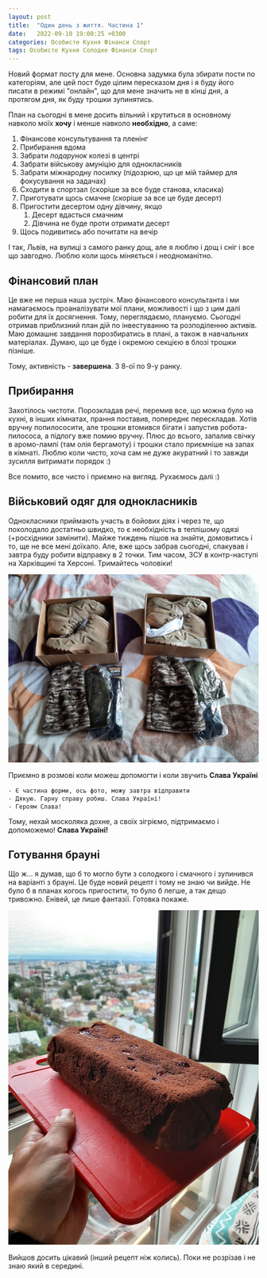 ```yaml
---
layout: post
title:  "Один день з життя. Частина 1"
date:   2022-09-10 19:00:25 +0300
categories: Особисте Кухня Фінанси Спорт
tags: Особисте Кухня Солодке Фінанси Спорт
---
```


Новий формат посту для мене. Основна задумка була збирати пости по категоріям, але цей пост буде цілим пересказом дня і я буду його писати в режимі "онлайн", що для мене значить не в кінці дня, а протягом дня, як буду трошки зупинятись.

План на сьогодні в мене досить вільний і крутиться в основному навколо моїх **хочу** і менше навколо **необхідно**, а саме:

1. Фінансове консультування та пленінг
1. Прибирання вдома
1. Забрати *подарунок* колезі в центрі
1. Забрати військову амуніцію для однокласників
1. Забрати міжнародну посилку (підозрюю, що це мій таймер для фокусування на задачах)
1. Сходити в спортзал (скоріше за все буде станова, класика)
1. Приготувати щось смачне (скоріше за все це буде десерт)
1. Пригостити десертом одну дівчину, якщо
    1. Десерт вдасться смачним
    1. Дівчина не буде проти отримати десерт
1. Щось подивитись або почитати на вечір

І так, Львів, на вулиці з самого ранку дощ, але я люблю і дощ і сніг і все що завгодно. Люблю коли щось міняється і неодноманітно.

## Фінансовий план

Це вже не перша наша зустріч. Маю фінансового консультанта і ми намагаємось проаналізувати мої плани, можливості і що з цим далі робити для їх досягнення. Тому, переглядаємо, плануємо. Сьогодні отримав приблизний план дій по інвестуванню та розподіленню активів. Маю домашнє завдання порозбиратись в плані, а також в навчальних матеріалах. Думаю, що це буде і окремою секцією в блозі трошки пізніше.

Тому, активність - **завершена**.  З 8-ої по 9-у ранку.

## Прибирання

Захотілось чистоти. Порозкладав речі, перемив все, що можна було на кухні, в інших кімнатах, прання поставив, попереднє перескладав. Хотів вручну попилососити, але трошки втомився бігати і запустив робота-пилососа, а підлогу вже помию вручну. Плюс до всього, запалив свічку в аромо-лампі (там олія бергамоту) і трошки стало приємніше на запах в кімнаті. Люблю коли чисто, хоча сам не дуже акуратний і то завжди зусилля витримати порядок :)

Все помито, все чисто і приємно на вигляд. Рухаємось далі :)

## Військовий одяг для однокласників

Однокласники приймають участь в бойових діях і через те, що похолодало достатньо швидко, то є необхідність в теплішому одязі (+росхідники замінити). Майже тиждень пішов на знайти, домовитись і то, ще не все мені доїхало. Але, вже щось забрав сьогодні, спакував і завтра буду робити відправку в 2 точки. Тим часом, ЗСУ в контр-наступі на Харківщині та Херсоні. Тримайтесь чоловіки!

![Форма для своїх](/assets/2022-09-10/photo_2022-09-10_16-40-17.jpg)

Приємно в розмові коли можеш допомогти і коли звучить **Слава Україні**

```
- Є частина форми, ось фото, можу завтра відправити
- Дякую. Гарну справу робиш. Слава Україні!
- Героям Слава!
```

Тому, нехай москоляка дохне, а своїх зігріємо, підтримаємо і допоможемо! **Слава Україні!**

## Готування брауні

Що ж... я думав, що б то могло бути з солодкого і смачного і зупинився на варіанті з брауні. Це буде новий рецепт і тому не знаю чи вийде. Не було б в планах когось пригостити, то було б легше, а так дещо тривожно. Енівей, це лише фантазії. Готовка покаже.

![Брауні сьогоднішнього дня](/assets/2022-09-10/photo_2022-09-10_19-06-47.jpg)

Вийшов досить цікавий (інший рецепт ніж колись). Поки не розрізав і не знаю який в середині. 